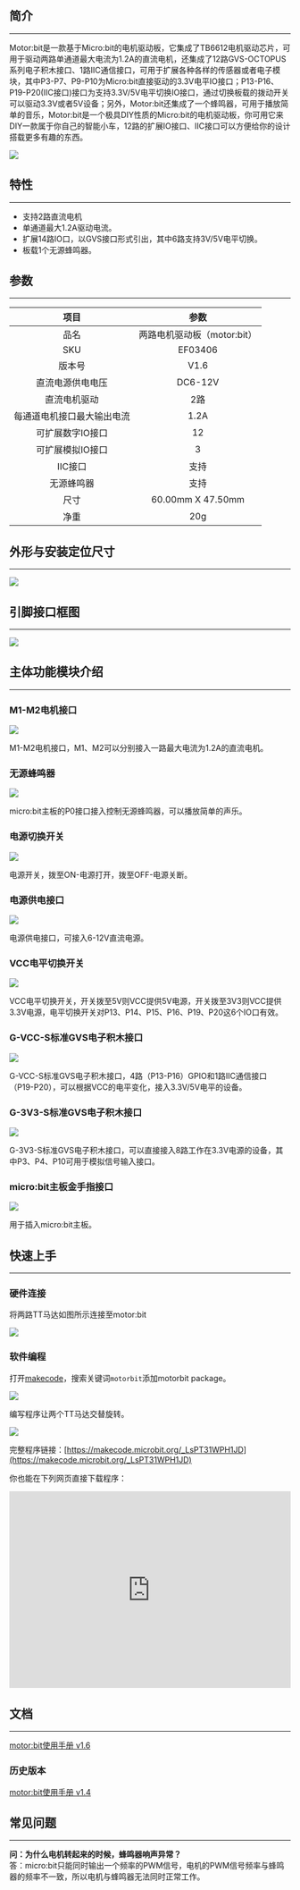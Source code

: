 ## 简介
---
Motor:bit是一款基于Micro:bit的电机驱动板，它集成了TB6612电机驱动芯片，可用于驱动两路单通道最大电流为1.2A的直流电机，还集成了12路GVS-OCTOPUS系列电子积木接口、1路IIC通信接口，可用于扩展各种各样的传感器或者电子模块，其中P3-P7、P9-P10为Micro:bit直接驱动的3.3V电平IO接口；P13-P16、P19-P20(IIC接口)接口为支持3.3V/5V电平切换IO接口，通过切换板载的拨动开关可以驱动3.3V或者5V设备；另外，Motor:bit还集成了一个蜂鸣器，可用于播放简单的音乐，Motor:bit是一个极具DIY性质的Micro:bit的电机驱动板，你可用它来DIY一款属于你自己的智能小车，12路的扩展IO接口、IIC接口可以方便给你的设计搭载更多有趣的东西。

![](https://i.imgur.com/6zRKrvw.jpg)

## 特性
---
- 支持2路直流电机
- 单通道最大1.2A驱动电流。
- 扩展14路IO口，以GVS接口形式引出，其中6路支持3V/5V电平切换。
- 板载1个无源蜂鸣器。

## 参数
---
项目|参数
:-:|:-:
品名|两路电机驱动板（motor:bit）
SKU|EF03406
版本号|V1.6
直流电源供电电压|DC6-12V
直流电机驱动|2路
每通道电机接口最大输出电流|1.2A
可扩展数字IO接口|12
可扩展模拟IO接口|3
IIC接口|支持
无源蜂鸣器|支持
尺寸|60.00mm X 47.50mm
净重|20g

## 外形与安装定位尺寸
---
![](https://i.imgur.com/zXGYS2h.jpg)

## 引脚接口框图
---
![](https://i.imgur.com/yiJJzHK.jpg)

## 主体功能模块介绍
---
### M1-M2电机接口

![](https://i.imgur.com/29nn8kR.jpg)

M1-M2电机接口，M1、M2可以分别接入一路最大电流为1.2A的直流电机。

### 无源蜂鸣器

![](https://i.imgur.com/eFXaJlg.jpg)

micro:bit主板的P0接口接入控制无源蜂鸣器，可以播放简单的声乐。

### 电源切换开关

![](https://i.imgur.com/mq8NFg4.jpg)

电源开关，拨至ON-电源打开，拨至OFF-电源关断。

### 电源供电接口

![](https://i.imgur.com/NDzflbB.jpg)

电源供电接口，可接入6-12V直流电源。

### VCC电平切换开关

![](https://i.imgur.com/vpxh1nD.jpg)

VCC电平切换开关，开关拨至5V则VCC提供5V电源，开关拨至3V3则VCC提供3.3V电源，电平切换开关对P13、P14、P15、P16、P19、P20这6个IO口有效。

### G-VCC-S标准GVS电子积木接口

![](https://i.imgur.com/4cqVab2.jpg)

G-VCC-S标准GVS电子积木接口，4路（P13-P16）GPIO和1路IIC通信接口（P19-P20），可以根据VCC的电平变化，接入3.3V/5V电平的设备。

### G-3V3-S标准GVS电子积木接口

![](https://i.imgur.com/xjDkR8E.jpg)

G-3V3-S标准GVS电子积木接口，可以直接接入8路工作在3.3V电源的设备，其中P3、P4、P10可用于模拟信号输入接口。

### micro:bit主板金手指接口

![](https://i.imgur.com/CemM8y5.jpg)

用于插入micro:bit主板。

## 快速上手
---
### 硬件连接  
将两路TT马达如图所示连接至motor:bit

![](https://i.imgur.com/5ayGCgd.png)

### 软件编程  
打开[makecode](https://makecode.microbit.org/)，搜索关键词`motorbit`添加motorbit package。

![](https://i.imgur.com/CDV9ODY.png)

编写程序让两个TT马达交替旋转。

![](https://i.imgur.com/2klOChu.png)

完整程序链接：[https://makecode.microbit.org/_LsPT31WPH1JD](https://makecode.microbit.org/_LsPT31WPH1JD)

你也能在下列网页直接下载程序：
<div style="position:relative;height:0;padding-bottom:70%;overflow:hidden;"><iframe style="position:absolute;top:0;left:0;width:100%;height:100%;" src="https://makecode.microbit.org/#pub:_LsPT31WPH1JD" frameborder="0" sandbox="allow-popups allow-forms allow-scripts allow-same-origin"></iframe></div>

## 文档
---
[motor:bit使用手册 v1.6](/Motor_bit_V16/)

### 历史版本
[motor:bit使用手册 v1.4](/Motor_bit_V14/)

## 常见问题
---
**问：为什么电机转起来的时候，蜂鸣器响声异常？**  
答：micro:bit只能同时输出一个频率的PWM信号，电机的PWM信号频率与蜂鸣器的频率不一致，所以电机与蜂鸣器无法同时正常工作。


